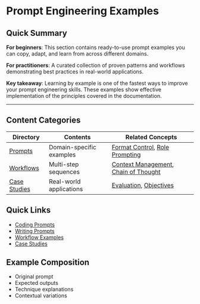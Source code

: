 # Prompt Engineering Examples

## Quick Summary
**For beginners**: This section contains ready-to-use prompt examples you can copy, adapt, and learn from across different domains.

**For practitioners**: A curated collection of proven patterns and workflows demonstrating best practices in real-world applications.

**Key takeaway**: Learning by example is one of the fastest ways to improve your prompt engineering skills. These examples show effective implementation of the principles covered in the documentation.

---

## Content Categories

| Directory | Contents | Related Concepts |
|-----------|----------|------------------|
| [Prompts](prompts/) | Domain-specific examples | [Format Control](../docs/prompt_patterns/format_control.md), [Role Prompting](../docs/prompt_patterns/role_prompting.md) |
| [Workflows](workflows/) | Multi-step sequences | [Context Management](../docs/fundamentals/context_management.md), [Chain of Thought](../docs/prompt_patterns/chain_of_thought.md) |
| [Case Studies](case_studies/) | Real-world applications | [Evaluation](../docs/fundamentals/evaluation.md), [Objectives](../docs/fundamentals/objectives.md) |

## Quick Links
- [Coding Prompts](prompts/coding/code_prompts.md)
- [Writing Prompts](prompts/writing/)
- [Workflow Examples](workflows/)
- [Case Studies](case_studies/)

## Example Composition
- Original prompt
- Expected outputs
- Technique explanations
- Contextual variations